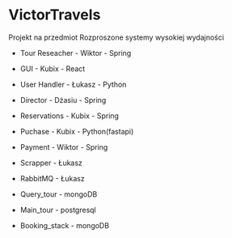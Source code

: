 # VictorTravels
Projekt na przedmiot Rozproszone systemy wysokiej wydajności

- Tour Reseacher - Wiktor - Spring
- GUI - Kubix - React
- User Handler - Łukasz - Python
- Director - Dżasiu - Spring
- Reservations - Kubix - Spring
- Puchase - Kubix - Python(fastapi)
- Payment - Wiktor - Spring
- Scrapper - Łukasz
- RabbitMQ - Łukasz

- Query_tour - mongoDB
- Main_tour - postgresql
- Booking_stack - mongoDB
